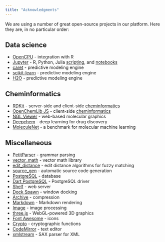 ```yaml
---
title: "Acknowledgments"
---
```


We are using a number of great open-source projects in our platform. Here they are, in no particular order:

## Data science

* [OpenCPU](https://www.opencpu.org/) - integration with R
* [Jupyter](https://jupyter.org/) - R, Python, Julia [scripting](../compute/scripting.md),
  and [notebooks](../compute/jupyter-notebook.md)
* [caret](https://github.com/topepo/caret/) - predictive modeling engine
* [scikit-learn](https://scikit-learn.org/) - predictive modeling engine
* [H2O](https://github.com/topepo/caret/) - predictive modeling engine

## Cheminformatics

* [RDKit](https://www.rdkit.org/) - server-side and client-side [cheminformatics](../datagrok/solutions/domains/chem/chem.md)
* [OpenChemLib JS](https://github.com/cheminfo/openchemlib-js) -
  client-side [cheminformatics](../datagrok/solutions/domains/chem/chem.md)
* [NGL Viewer](https://nglviewer.org/) - web-based molecular graphics
* [Deepchem](https://deepchem.io/) - deep learning for drug discovery
* [MoleculeNet](https://moleculenet.org/) - a benchmark for molecular machine learning

[//]: # (* [Chemprop]&#40;http://chemprop.csail.mit.edu/&#41; - machine learning for molecular property prediction)

## Miscellaneous

* [PetitParser](https://github.com/petitparser/dart-petitparser) - grammar parsing
* [vector_math](https://github.com/google/vector_math.dart) - vector math library
* [edit_distance](https://pub.dev/packages/edit_distance) - edit distance algorithms for fuzzy matching
* [source_gen](https://github.com/dart-lang/source_gen) - automatic source code generation
* [PostgreSQL](https://www.postgresql.org/) - database
* [Dart PostgreSQL](https://github.com/stablekernel/postgresql-dart) - PostgreSQL driver
* [Shelf](https://github.com/dart-lang/shelf) - web server
* [Dock Spawn](https://github.com/coderespawn/dock-spawn) - window docking
* [Archive](https://github.com/brendan-duncan/archive) - compression
* [Markdown](https://github.com/dart-lang/markdown) - Markdown rendering
* [Image](https://github.com/brendan-duncan/image) - image processing
* [three.js](https://threejs.org) - WebGL-powered 3D graphics
* [Font Awesome](http://fontawesome.io/) - icons
* [Crypto](https://github.com/dart-lang/crypto) - cryptographic functions
* [CodeMirror](https://codemirror.net/) - text editor
* [xmlstream](https://pub.dev/packages/xmlstream) - SAX parser for XML
